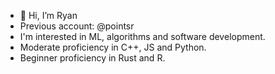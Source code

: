 - 👋 Hi, I’m Ryan
- Previous account: @pointsr
- I'm interested in ML, algorithms and software development.
- Moderate proficiency in C++, JS and Python.
- Beginner proficiency in Rust and R.
